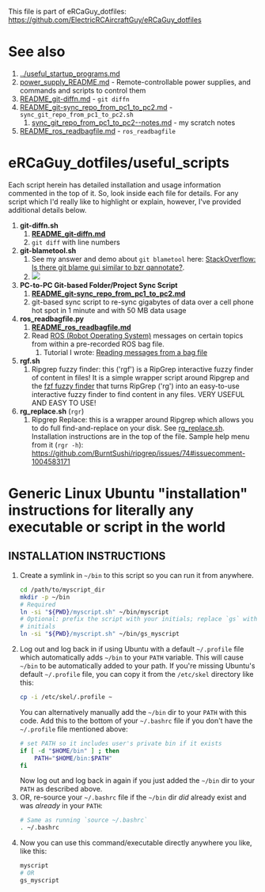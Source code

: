 This file is part of eRCaGuy_dotfiles: https://github.com/ElectricRCAircraftGuy/eRCaGuy_dotfiles


# See also

1. [../useful_startup_programs.md](../useful_startup_programs.md)
1. [power_supply_README.md](power_supply_README.md) - Remote-controllable power supplies, and commands and scripts to control them
1. [README_git-diffn.md](README_git-diffn.md) - `git diffn`
1. [README_git-sync_repo_from_pc1_to_pc2.md](README_git-sync_repo_from_pc1_to_pc2.md) - `sync_git_repo_from_pc1_to_pc2.sh`
    1. [sync_git_repo_from_pc1_to_pc2--notes.md](sync_git_repo_from_pc1_to_pc2--notes.md) - my scratch notes
1. [README_ros_readbagfile.md](README_ros_readbagfile.md) - `ros_readbagfile`


# eRCaGuy_dotfiles/useful_scripts

Each script herein has detailed installation and usage information commented in the top of it. So, look inside each file for details. For any script which I'd really like to highlight or explain, however, I've provided additional details below. 

1. **git-diffn.sh**
    1. **[README_git-diffn.md](README_git-diffn.md)**
    1. `git diff` with line numbers
1. **git-blametool.sh**
    1. See my answer and demo about `git blametool` here: [StackOverflow: Is there git blame gui similar to bzr qannotate?](https://stackoverflow.com/a/66433627/4561887).
    1. [![](https://i.stack.imgur.com/5D4oE.jpg)](https://i.stack.imgur.com/5D4oE.jpg)
1. **PC-to-PC Git-based Folder/Project Sync Script**
    1. **[README_git-sync_repo_from_pc1_to_pc2.md](README_git-sync_repo_from_pc1_to_pc2.md)**
    1. git-based sync script to re-sync gigabytes of data over a cell phone hot spot in 1 minute and with 50 MB data usage
1. **ros_readbagfile.py**
    1. **[README_ros_readbagfile.md](README_ros_readbagfile.md)**
    1. Read [ROS (Robot Operating System)](http://wiki.ros.org/) messages on certain topics from within a pre-recorded ROS bag file.
        1. Tutorial I wrote: [Reading messages from a bag file](http://wiki.ros.org/ROS/Tutorials/reading%20msgs%20from%20a%20bag%20file)
1. **rgf.sh**
    1. Ripgrep fuzzy finder: this ('rgf') is a RipGrep interactive fuzzy finder of content in files! It is a simple wrapper script around Ripgrep and the [fzf fuzzy finder](https://github.com/junegunn/fzf#3-interactive-ripgrep-integration) that turns RipGrep ('rg') into an easy-to-use interactive fuzzy finder to find content in any files. VERY USEFUL AND EASY TO USE!
1. **rg_replace.sh** (`rgr`)
    1. Ripgrep Replace: this is a wrapper around Ripgrep which allows you to do full find-and-replace on your disk. See [rg_replace.sh](rg_replace.sh). Installation instructions are in the top of the file. Sample help menu from it (`rgr -h`): https://github.com/BurntSushi/ripgrep/issues/74#issuecomment-1004583171


# Generic Linux Ubuntu "installation" instructions for literally any executable or script in the world


## INSTALLATION INSTRUCTIONS
1. Create a symlink in `~/bin` to this script so you can run it from anywhere.
    ```bash
    cd /path/to/myscript_dir
    mkdir -p ~/bin
    # Required
    ln -si "${PWD}/myscript.sh" ~/bin/myscript
    # Optional: prefix the script with your initials; replace `gs` with your
    # initials
    ln -si "${PWD}/myscript.sh" ~/bin/gs_myscript
    ```
1. Log out and log back in if using Ubuntu with a default `~/.profile` file
which automatically adds `~/bin` to your `PATH` variable. This will cause
`~/bin` to be automatically added to your path. If you're missing Ubuntu's
default `~/.profile` file, you can copy it from the `/etc/skel` directory like
this:
    ```bash
    cp -i /etc/skel/.profile ~
    ```
    You can alternatively manually add the `~/bin` dir to your `PATH` with this
    code. Add this to the bottom of your `~/.bashrc` file if you don't have
    the `~/.profile` file mentioned above:
    ```bash
    # set PATH so it includes user's private bin if it exists
    if [ -d "$HOME/bin" ] ; then
        PATH="$HOME/bin:$PATH"
    fi
    ```
    Now log out and log back in again if you just added the `~/bin` dir to your
    `PATH` as described above. 
1. OR, re-source your `~/.bashrc` file if the `~/bin` dir *did* already exist
and was *already* in your `PATH`:
    ```bash
    # Same as running `source ~/.bashrc`
    . ~/.bashrc
    ```
1. Now you can use this command/executable directly anywhere you like, like
this:
    ```bash
    myscript
    # OR
    gs_myscript
    ```
